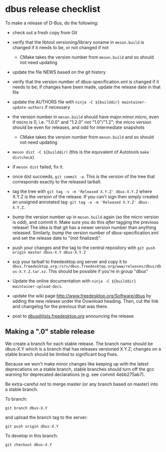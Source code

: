 # dbus release checklist

To make a release of D-Bus, do the following:

 - check out a fresh copy from Git

 - verify that the libtool versioning/library soname in `meson.build` is
   changed if it needs to be, or not changed if not
    - CMake takes the version number from `meson.build` and so should not
      need updating

 - update the file NEWS based on the git history

 - verify that the version number of dbus-specification.xml is
   changed if it needs to be; if changes have been made, update the
   release date in that file

 - update the AUTHORS file with
   `ninja -C ${builddir} maintainer-update-authors`
   if necessary

 - the version number in `meson.build` should have major.minor.micro, even
   if micro is 0, i.e. "1.0.0" and "1.2.0" not "1.0"/"1.2"; the micro
   version should be even for releases, and odd for intermediate snapshots
    - CMake takes the version number from `meson.build` and so should not
      need updating

 - `meson dist -C ${builddir)`
    (this is the equivalent of Autotools `make distcheck`)

 - if `meson dist` failed, fix it.

 - once dist succeeds, `git commit -a`.  This is the version
   of the tree that corresponds exactly to the released tarball.

 - tag the tree with `git tag -s -m 'Released X.Y.Z' dbus-X.Y.Z`
   where X.Y.Z is the version of the release.  If you can't sign
   then simply created an unsigned annotated tag:
   `git tag -a -m 'Released X.Y.Z' dbus-X.Y.Z`.

 - bump the version number up in `meson.build`
   again (so the micro version is odd),
   and commit it.  Make sure you do this *after* tagging the previous
   release! The idea is that git has a newer version number
   than anything released. Similarly, bump the version number of
   dbus-specification.xml and set the release date to "(not finalized)".

 - push your changes and the tag to the central repository with
     `git push origin master dbus-X.Y dbus-X.Y.Z`

 - scp your tarball to freedesktop.org server and copy it to
   `dbus.freedesktop.org:/srv/dbus.freedesktop.org/www/releases/dbus/dbus-X.Y.Z.tar.xz`.
   This should be possible if you're in group "dbus"

 - Update the online documentation with
     `ninja -C ${builddir} maintainer-upload-docs`.

 - update the wiki page http://www.freedesktop.org/Software/dbus by
   adding the new release under the Download heading. Then, cut the
   link and changelog for the previous that was there.

 - post to dbus@lists.freedesktop.org announcing the release.

## Making a ".0" stable release

We create a branch for each stable release. The branch name should be
dbus-X.Y which is a branch that has releases versioned X.Y.Z;
changes on a stable branch should be limited to significant bug fixes.

Because we won't make minor changes like keeping up with the latest
deprecations on a stable branch, stable branches should turn off the
gcc warning for deprecated declarations (e.g. see commit 4ebb275ab7).

Be extra-careful not to merge master (or any branch based on master) into a
stable branch.

To branch:

    git branch dbus-X.Y

and upload the branch tag to the server:

    git push origin dbus-X.Y

To develop in this branch:

    git checkout dbus-X.Y
